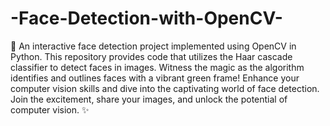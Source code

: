 # -Face-Detection-with-OpenCV-
🤖 An interactive face detection project implemented using OpenCV in Python. This repository provides code that utilizes the Haar cascade classifier to detect faces in images. Witness the magic as the algorithm identifies and outlines faces with a vibrant green frame! Enhance your computer vision skills and dive into the captivating world of face detection. Join the excitement, share your images, and unlock the potential of computer vision. ✨
